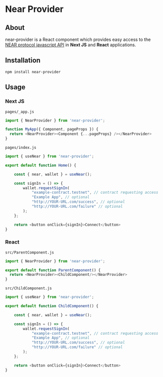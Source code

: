 # Near Provider

## About

near-provider is a React component which provides easy access to the [NEAR protocol javascript API](https://docs.near.org/docs/api/javascript-library) in **Next JS** and **React** applications.

## Installation

<code>npm install near-provider</code>

## Usage

### Next JS

`pages/_app.js`

```js
import { NearProvider } from 'near-provider';

function MyApp({ Component, pageProps }) {
  return <NearProvider><Component {...pageProps} /></NearProvider>
}
```

`pages/index.js`

```js
import { useNear } from 'near-provider';

export default function Home() {

    const { near, wallet } = useNear();

    const signIn = () => {
        wallet.requestSignIn(
            "example-contract.testnet", // contract requesting access
            "Example App", // optional
            "http://YOUR-URL.com/success", // optional
            "http://YOUR-URL.com/failure" // optional
        );
    };

    return <button onClick={signIn}>Connect</button>
}
```

### React

`src/ParentComponent.js`

```js
import { NearProvider } from 'near-provider';

export default function ParentComponent() {
  return <NearProvider><ChildComponent/></NearProvider>
}
```

`src/ChildComponent.js`

```js
import { useNear } from 'near-provider';

export default function ChildComponent() {

    const { near, wallet } = useNear();

    const signIn = () => {
        wallet.requestSignIn(
            "example-contract.testnet", // contract requesting access
            "Example App", // optional
            "http://YOUR-URL.com/success", // optional
            "http://YOUR-URL.com/failure" // optional
        );
    };

    return <button onClick={signIn}>Connect</button>
}
```

